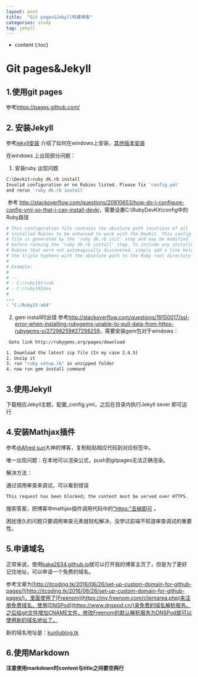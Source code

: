 ```yaml
---
layout: post
title:  "Git pages&Jekyll构建博客"
categories: study
tag: jekyll
---
```


* content
{:toc}




# Git pages&Jekyll 

## 1.使用git pages

参考<https://pages.github.com/>

## 2. 安装Jekyll

参考[jekyll安装](http://jekyll-windows.juthilo.com/1-ruby-and-devkit/) 介绍了如何在windows上安装，[其他版本安装](http://jekyllcn.com/)

在windows 上出现部分问题：

1. 安装ruby 出现问题

```sh
C:\Devkit>ruby dk.rb install
Invalid configuration or no Rubies listed. Please fix 'config.yml'
and rerun 'ruby dk.rb install'
```

​    参考 <http://stackoverflow.com/questions/20810653/how-do-i-configure-config-yml-so-that-i-can-install-devki>，需要设置C:\RubyDevKit\config中的Ruby路径

```sh
# This configuration file contains the absolute path locations of all
# installed Rubies to be enhanced to work with the DevKit. This config
# file is generated by the 'ruby dk.rb init' step and may be modified
# before running the 'ruby dk.rb install' step. To include any installed
# Rubies that were not automagically discovered, simply add a line below
# the triple hyphens with the absolute path to the Ruby root directory.
#
# Example:
#
# ---
# - C:/ruby19trunk
# - C:/ruby192dev
#
---
- "C:/Ruby23-x64"
```

2. gem install时出错
   参考<http://stackoverflow.com/questions/19150017/ssl-error-when-installing-rubygems-unable-to-pull-data-from-https-rubygems-o/27298259#27298259>，需要安装gem包对于windows：

```sh
 Goto link http://rubygems.org/pages/download

1. Download the latest zip file (In my case 2.4.5)
2. Unzip it
3. run "ruby setup.rb" in unzipped folder
4. now run gem install command
```

## 3.使用Jekyll

下载相应Jekyll主题，配置_config.yml，之后在目录内执行Jekyll sever 即可运行



## 4.安装Mathjax插件

参考[@Afred sun](http://alfred-sun.github.io/blog/2014/12/05/github-pages/)大神的博客，复制粘贴相应代码到对应标签中。

唯一出现问题：在本地可以渲染公式，push到gitpages无法正确渲染。

解决方法：

通过调用审查来调试，可以看到错误

``` sh
This request has been blocked; the content must be served over HTTPS.
```

搜索答案，把博客中mathjax插件调用代码中的["https:"去掉即可](http://stackoverflow.com/questions/27965975/deezer-content-is-served-over-http) 。

困扰很久的问题只要调用审查元素就轻松解决，没学过前端不知道审查调试的重要性。



## 5.申请域名

正常来说，使用[kaka2634.github.io](kaka2634.github.io)就可以打开我的博客主页了，但是为了更好记住地址，可以申请一个免费的域名。

参考文章为[http://itcoding.tk/2016/06/26/set-up-custom-domain-for-github-pages/](http://itcoding.tk/2016/06/26/set-up-custom-domain-for-github-pages/)，里面使用了[Freenom](https://my.freenom.com/clientarea.php)来注册免费域名，使用[DNSPod](https://www.dnspod.cn/)来免费的域名解析服务。之后给git文件增加CNAME文件，修改Freenom的默认解析服务为DNSPod就可以使用新的域名地址了。

新的域名地址是：[kunliublog.tk](kunliublog.tk)

## 6.使用Markdown

**注意使用markdown时content与title之间要空两行**